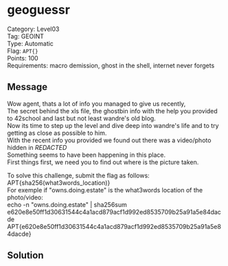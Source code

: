 # geoguessr

Category: Level03  
Tag: GEOINT  
Type: Automatic  
Flag: `APT{}`  
Points: 100  
Requirements: macro demission, ghost in the shell, internet never forgets  

## Message
Wow agent, thats a lot of info you managed to give us recently,  
The secret behind the xls file, the ghostbin info with the help you provided to 42school and last but not least wandre's old blog.  
Now its time to step up the level and dive deep into wandre's life and to try getting as close as possible to him.  
With the recent info you provided we found out there was a video/photo hidden in *REDACTED*  
Something seems to have been happening in this place.  
First things first, we need you to find out where is the picture taken.  

To solve this challenge, submit the flag as follows: APT{sha256(what3words_location)}  
For exemple if "owns.doing.estate" is the what3words location of the photo/video:  
echo -n "owns.doing.estate" | sha256sum  
e620e8e50ff1d30631544c4a1acd879acf1d992ed8535709b25a91a5e84dacde  
APT{e620e8e50ff1d30631544c4a1acd879acf1d992ed8535709b25a91a5e84dacde}  

## Solution

